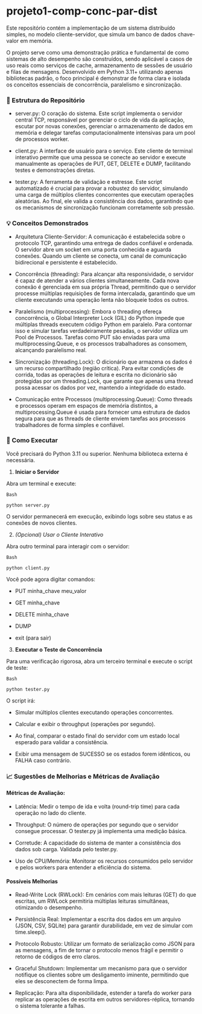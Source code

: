 # projeto1-comp-conc-par-dist

Este repositório contém a implementação de um sistema distribuído simples, no modelo cliente-servidor, que simula um banco de dados chave-valor em memória. 

O projeto serve como uma demonstração prática e fundamental de como sistemas de alto desempenho são construídos, sendo aplicável a casos de uso reais como serviços de cache, armazenamento de sessões de usuário e filas de mensagens. Desenvolvido em Python 3.11+ utilizando apenas bibliotecas padrão, o foco principal é demonstrar de forma clara e isolada os conceitos essenciais de concorrência, paralelismo e sincronização. 

### 📂 Estrutura do Repositório 

- server.py: O coração do sistema. Este script implementa o servidor central TCP, responsável por gerenciar o ciclo de vida da aplicação, escutar por novas conexões, gerenciar o armazenamento de dados em memória e delegar tarefas computacionalmente intensivas para um pool de processos worker. 

- client.py: A interface de usuário para o serviço. Este cliente de terminal interativo permite que uma pessoa se conecte ao servidor e execute manualmente as operações de PUT, GET, DELETE e DUMP, facilitando testes e demonstrações diretas. 


- tester.py: A ferramenta de validação e estresse. Este script automatizado é crucial para provar a robustez do servidor, simulando uma carga de múltiplos clientes concorrentes que executam operações aleatórias. Ao final, ele valida a consistência dos dados, garantindo que os mecanismos de sincronização funcionam corretamente sob pressão. 


### 💡 Conceitos Demonstrados 


- Arquitetura Cliente-Servidor: A comunicação é estabelecida sobre o protocolo TCP, garantindo uma entrega de dados confiável e ordenada. O servidor abre um socket em uma porta conhecida e aguarda conexões. Quando um cliente se conecta, um canal de comunicação bidirecional e persistente é estabelecido. 

- Concorrência (threading): Para alcançar alta responsividade, o servidor é capaz de atender a vários clientes simultaneamente. Cada nova conexão é gerenciada em sua própria Thread, permitindo que o servidor processe múltiplas requisições de forma intercalada, garantindo que um cliente executando uma operação lenta não bloqueie todos os outros. 


- Paralelismo (multiprocessing): Embora o threading ofereça concorrência, o Global Interpreter Lock (GIL) do Python impede que múltiplas threads executem código Python em paralelo. Para contornar isso e simular tarefas verdadeiramente pesadas, o servidor utiliza um Pool de Processos. Tarefas como PUT são enviadas para uma multiprocessing.Queue, e os processos trabalhadores as consomem, alcançando paralelismo real. 

- Sincronização (threading.Lock): O dicionário que armazena os dados é um recurso compartilhado (região crítica). Para evitar condições de corrida, todas as operações de leitura e escrita no dicionário são protegidas por um threading.Lock, que garante que apenas uma thread possa acessar os dados por vez, mantendo a integridade do estado. 

- Comunicação entre Processos (multiprocessing.Queue): Como threads e processos operam em espaços de memória distintos, a multiprocessing.Queue é usada para fornecer uma estrutura de dados segura para que as threads de cliente enviem tarefas aos processos trabalhadores de forma simples e confiável. 

### 🚀 Como Executar 

Você precisará do Python 3.11 ou superior. Nenhuma biblioteca externa é necessária. 

1. **Iniciar o Servidor** 

Abra um terminal e execute: 
```
Bash

python server.py
```
O servidor permanecerá em execução, exibindo logs sobre seu status e as conexões de novos clientes. 

2. *(Opcional) Usar o Cliente Interativo* 

Abra outro terminal para interagir com o servidor: 

```
Bash

python client.py
```
Você pode agora digitar comandos: 

- PUT minha_chave meu_valor 

- GET minha_chave 

- DELETE minha_chave 

- DUMP 

- exit (para sair) 

3. **Executar o Teste de Concorrência** 

Para uma verificação rigorosa, abra um terceiro terminal e execute o script de teste: 

```
Bash

python tester.py
```

O script irá: 

- Simular múltiplos clientes executando operações concorrentes. 

- Calcular e exibir o throughput (operações por segundo). 

- Ao final, comparar o estado final do servidor com um estado local esperado para validar a consistência. 

- Exibir uma mensagem de SUCESSO se os estados forem idênticos, ou FALHA caso contrário. 

### 📈 Sugestões de Melhorias e Métricas de Avaliação 

#### **Métricas de Avaliação:**

- Latência: Medir o tempo de ida e volta (round-trip time) para cada operação no lado do cliente. 

- Throughput: O número de operações por segundo que o servidor consegue processar. O tester.py já implementa uma medição básica. 

- Corretude: A capacidade do sistema de manter a consistência dos dados sob carga. Validada pelo tester.py. 

- Uso de CPU/Memória: Monitorar os recursos consumidos pelo servidor e pelos workers para entender a eficiência do sistema.

#### **Possíveis Melhorias**


- Read-Write Lock (RWLock): Em cenários com mais leituras (GET) do que escritas, um RWLock permitiria múltiplas leituras simultâneas, otimizando o desempenho. 


- Persistência Real: Implementar a escrita dos dados em um arquivo (JSON, CSV, SQLite) para garantir durabilidade, em vez de simular com time.sleep(). 


- Protocolo Robusto: Utilizar um formato de serialização como JSON para as mensagens, a fim de tornar o protocolo menos frágil e permitir o retorno de códigos de erro claros. 


- Graceful Shutdown: Implementar um mecanismo para que o servidor notifique os clientes sobre um desligamento iminente, permitindo que eles se desconectem de forma limpa. 


- Replicação: Para alta disponibilidade, estender a tarefa do worker para replicar as operações de escrita em outros servidores-réplica, tornando o sistema tolerante a falhas. 
